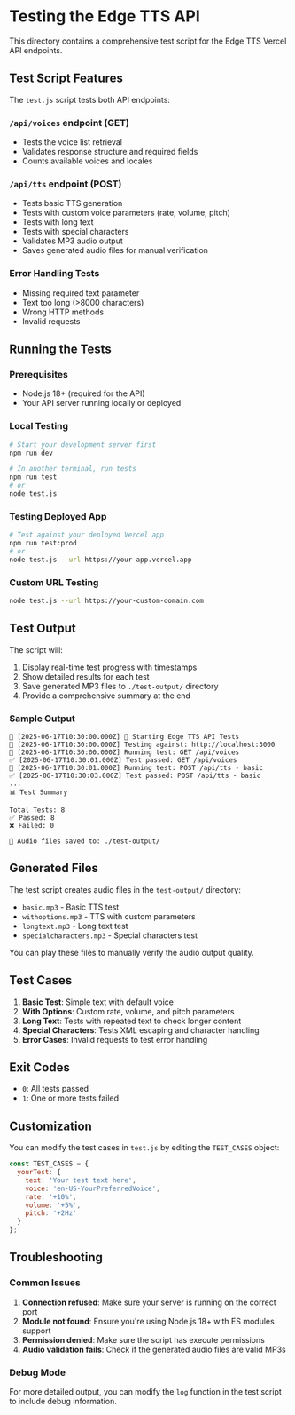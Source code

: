 # Testing the Edge TTS API

This directory contains a comprehensive test script for the Edge TTS Vercel API endpoints.

## Test Script Features

The `test.js` script tests both API endpoints:

### `/api/voices` endpoint (GET)
- Tests the voice list retrieval
- Validates response structure and required fields
- Counts available voices and locales

### `/api/tts` endpoint (POST)
- Tests basic TTS generation
- Tests with custom voice parameters (rate, volume, pitch)
- Tests with long text
- Tests with special characters
- Validates MP3 audio output
- Saves generated audio files for manual verification

### Error Handling Tests
- Missing required text parameter
- Text too long (>8000 characters)
- Wrong HTTP methods
- Invalid requests

## Running the Tests

### Prerequisites
- Node.js 18+ (required for the API)
- Your API server running locally or deployed

### Local Testing
```bash
# Start your development server first
npm run dev

# In another terminal, run tests
npm run test
# or
node test.js
```

### Testing Deployed App
```bash
# Test against your deployed Vercel app
npm run test:prod
# or
node test.js --url https://your-app.vercel.app
```

### Custom URL Testing
```bash
node test.js --url https://your-custom-domain.com
```

## Test Output

The script will:
1. Display real-time test progress with timestamps
2. Show detailed results for each test
3. Save generated MP3 files to `./test-output/` directory
4. Provide a comprehensive summary at the end

### Sample Output
```
📄 [2025-06-17T10:30:00.000Z] 🚀 Starting Edge TTS API Tests
📄 [2025-06-17T10:30:00.000Z] Testing against: http://localhost:3000
📄 [2025-06-17T10:30:00.000Z] Running test: GET /api/voices
✅ [2025-06-17T10:30:01.000Z] Test passed: GET /api/voices
📄 [2025-06-17T10:30:01.000Z] Running test: POST /api/tts - basic
✅ [2025-06-17T10:30:03.000Z] Test passed: POST /api/tts - basic
...
📊 Test Summary

Total Tests: 8
✅ Passed: 8
❌ Failed: 0

🎵 Audio files saved to: ./test-output/
```

## Generated Files

The test script creates audio files in the `test-output/` directory:
- `basic.mp3` - Basic TTS test
- `withoptions.mp3` - TTS with custom parameters
- `longtext.mp3` - Long text test
- `specialcharacters.mp3` - Special characters test

You can play these files to manually verify the audio output quality.

## Test Cases

1. **Basic Test**: Simple text with default voice
2. **With Options**: Custom rate, volume, and pitch parameters
3. **Long Text**: Tests with repeated text to check longer content
4. **Special Characters**: Tests XML escaping and character handling
5. **Error Cases**: Invalid requests to test error handling

## Exit Codes

- `0`: All tests passed
- `1`: One or more tests failed

## Customization

You can modify the test cases in `test.js` by editing the `TEST_CASES` object:

```javascript
const TEST_CASES = {
  yourTest: {
    text: 'Your test text here',
    voice: 'en-US-YourPreferredVoice',
    rate: '+10%',
    volume: '+5%',
    pitch: '+2Hz'
  }
};
```

## Troubleshooting

### Common Issues

1. **Connection refused**: Make sure your server is running on the correct port
2. **Module not found**: Ensure you're using Node.js 18+ with ES modules support
3. **Permission denied**: Make sure the script has execute permissions
4. **Audio validation fails**: Check if the generated audio files are valid MP3s

### Debug Mode

For more detailed output, you can modify the `log` function in the test script to include debug information.

